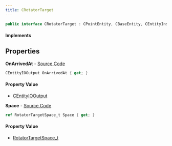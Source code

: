```yaml
---
title: CRotatorTarget
---
```


```csharp
public interface CRotatorTarget : CPointEntity, CBaseEntity, CEntityInstance, ISchemaClass<CEntityInstance>, ISchemaClass<CBaseEntity>, ISchemaClass<CPointEntity>, ISchemaClass<CRotatorTarget>, ISchemaField, ISchemaClass, INativeHandle
```

#### Implements

## Properties

**OnArrivedAt** - [Source Code](https://github.com/swiftly-solution/swiftlys2/blob/main/managed/src/SwiftlyS2.Generated/Schemas/Interfaces/CRotatorTarget.cs#L16)

```csharp
CEntityIOOutput OnArrivedAt { get; }
```

#### Property Value

- [CEntityIOOutput](/docs/api/shared/schemadefinitions/centityiooutput)

**Space** - [Source Code](https://github.com/swiftly-solution/swiftlys2/blob/main/managed/src/SwiftlyS2.Generated/Schemas/Interfaces/CRotatorTarget.cs#L18)

```csharp
ref RotatorTargetSpace_t Space { get; }
```

#### Property Value

- [RotatorTargetSpace_t](/docs/api/shared/schemadefinitions/rotatortargetspace_t)

